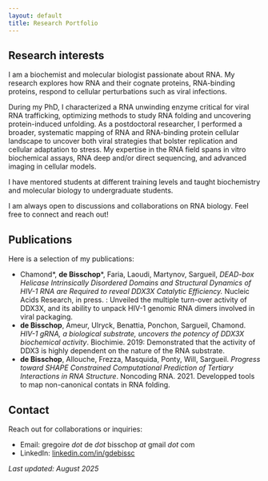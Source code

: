 ```yaml
---
layout: default
title: Research Portfolio
---
```


## Research interests

I am a biochemist and molecular biologist passionate about RNA. My research explores how RNA and their cognate proteins, RNA-binding proteins, respond to cellular perturbations such as viral infections.

During my PhD, I characterized a RNA unwinding enzyme critical for viral RNA trafficking, optimizing methods to study RNA folding and uncovering protein-induced unfolding. As a postdoctoral researcher, I performed a broader, systematic mapping of RNA and RNA-binding protein cellular landscape to uncover both viral strategies that bolster replication and cellular adaptation to stress. My expertise in the RNA field spans in vitro biochemical assays, RNA deep and/or direct sequencing, and advanced imaging in cellular models.

I have mentored students at different training levels and taught biochemistry and molecular biology to undergraduate students.

I am always open to discussions and collaborations on RNA biology. Feel free to connect and reach out!


## Publications

Here is a selection of my publications:

- Chamond\*, **de Bisschop**\*, Faria, Laoudi, Martynov, Sargueil, *DEAD-box Helicase Intrinsically Disordered Domains and Structural Dynamics of HIV-1 RNA are Required to reveal DDX3X Catalytic Efficiency.* Nucleic Acids Research, in press. : Unveiled the multiple turn-over activity of DDX3X, and its ability to unpack HIV-1 genomic RNA dimers involved in viral packaging.
- **de Bisschop**, Ameur, Ulryck, Benattia, Ponchon, Sargueil, Chamond. *HIV-1 gRNA, a biological substrate, uncovers the potency of DDX3X biochemical activity*. Biochimie. 2019: Demonstrated that the activity of DDX3 is highly dependent on the nature of the RNA substrate.
- **de Bisschop**, Allouche, Frezza, Masquida, Ponty, Will, Sargueil. *Progress toward SHAPE Constrained Computational Prediction of Tertiary Interactions in RNA Structure*. Noncoding RNA. 2021. Developped tools to map non-canonical contats in RNA folding.

## Contact

Reach out for collaborations or inquiries:
- Email: gregoire *dot* de *dot* bisschop *at* gmail *dot* com
- LinkedIn: [linkedin.com/in/gdebissc](https://www.linkedin.com/in/gdebissc)

*Last updated: August 2025*
